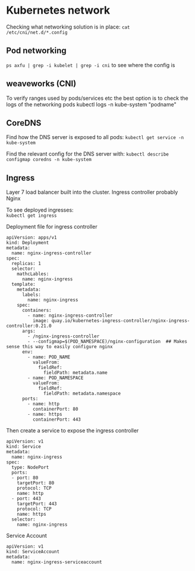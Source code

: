 # Kubernetes network

Checking what networking solution is in place:
`cat /etc/cni/net.d/*.config`

## Pod networking
`ps axfu | grep -i kubelet | grep -i cni`  to see where the config is

## weaveworks (CNI)

To verify ranges used by pods/services etc the best option is to check the logs of the networking pods
kubectl logs -n kube-system "podname" 

## CoreDNS
Find how the DNS server is exposed to all pods:
`kubectl get service -n kube-system`

Find the relevant config for the DNS server with:
`kubectl describe configmap coredns -n kube-system`

## Ingress
Layer 7 load balancer built into the cluster. 
Ingress controller probably Nginx

To see deployed ingresses:  
`kubectl get ingress`  

Deployment file for ingress controller
```
apiVersion: apps/v1
kind: Deployment
metadata:
  name: nginx-ingress-controller
spec:
  replicas: 1
  selector:
    mathcLables:
      name: nginx-ingress
  template:
    metadata:
      labels:
        name: nginx-ingress
    spec:
      containers:
        - name: nginx-ingress-controller
          image: quay.io/kubernetes-ingress-controller/nginx-ingress-controller:0.21.0
      args:
        - /nginx-ingress-controller
        - --configmap=$(POD_NAMESPACE)/nginx-configuration  ## Makes sense this way to easily configure nginx
      env:
        - name: POD_NAME
          valueFrom:
            fieldRef:
              fieldPath: metadata.name
        - name: POD_NAMESPACE
          valueFrom:
            fieldRef:
              fieldPath: metadata.namespace
      ports:
        - name: http
          containerPort: 80
        - name: https
          containerPort: 443
```

Then create a service to expose the ingress controller
```
apiVersion: v1
kind: Service
metadata:
  name: nginx-ingress
spec:
  type: NodePort
  ports:
  - port: 80
    targetPort: 80
    protocol: TCP
    name: http
  - port: 443
    targetPort: 443
    protocol: TCP
    name: https
  selector:
    name: nginx-ingress
```

Service Account
```
apiVersion: v1
kind: ServiceAccount
metadata:
  name: nginx-ingress-serviceaccount
```